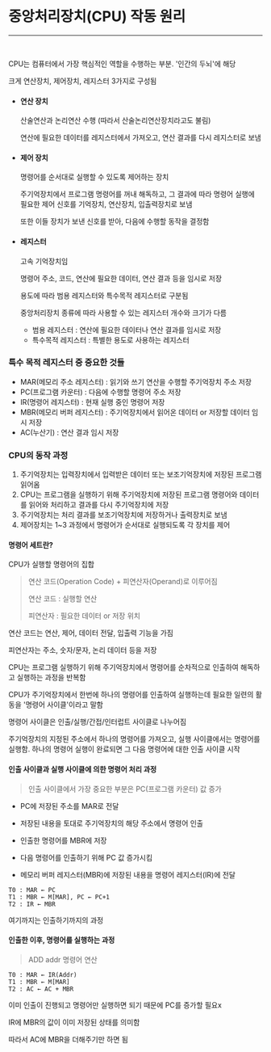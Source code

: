 # 중앙처리장치(CPU) 작동 원리

---

<br>

CPU는 컴퓨터에서 가장 핵심적인 역할을 수행하는 부분. '인간의 두뇌'에 해당

크게 연산장치, 제어장치, 레지스터 3가지로 구성됨



- #### 연산 장치

  산술연산과 논리연산 수행 (따라서 산술논리연산장치라고도 불림)
  
  연산에 필요한 데이터를 레지스터에서 가져오고, 연산 결과를 다시 레지스터로 보냄

- #### 제어 장치

  명령어를 순서대로 실행할 수 있도록 제어하는 장치
  
  주기억장치에서 프로그램 명령어를 꺼내 해독하고, 그 결과에 따라 명령어 실행에 필요한 제어 신호를 기억장치, 연산장치, 입출력장치로 보냄
  
  또한 이들 장치가 보낸 신호를 받아, 다음에 수행할 동작을 결정함

- #### 레지스터

  고속 기억장치임
  
  명령어 주소, 코드, 연산에 필요한 데이터, 연산 결과 등을 임시로 저장
  
  용도에 따라 범용 레지스터와 특수목적 레지스터로 구분됨
  
  중앙처리장치 종류에 따라 사용할 수 있는 레지스터 개수와 크기가 다름
  
  - 범용 레지스터 : 연산에 필요한 데이터나 연산 결과를 임시로 저장
  - 특수목적 레지스터 : 특별한 용도로 사용하는 레지스터



### 특수 목적 레지스터 중 중요한 것들

- MAR(메모리 주소 레지스터) : 읽기와 쓰기 연산을 수행할 주기억장치 주소 저장
- PC(프로그램 카운터) : 다음에 수행할 명령어 주소 저장
- IR(명령어 레지스터) : 현재 실행 중인 명령어 저장
- MBR(메모리 버퍼 레지스터) : 주기억장치에서 읽어온 데이터 or 저장할 데이터 임시 저장
- AC(누산기) : 연산 결과 임시 저장



### CPU의 동작 과정

1. 주기억장치는 입력장치에서 입력받은 데이터 또는 보조기억장치에 저장된 프로그램 읽어옴
2. CPU는 프로그램을 실행하기 위해 주기억장치에 저장된 프로그램 명령어와 데이터를 읽어와 처리하고 결과를 다시 주기억장치에 저장
3. 주기억장치는 처리 결과를 보조기억장치에 저장하거나 출력장치로 보냄
4. 제어장치는 1~3 과정에서 명령어가 순서대로 실행되도록 각 장치를 제어



#### 명령어 세트란?

CPU가 실행할 명령어의 집합

> 연산 코드(Operation Code) + 피연산자(Operand)로 이루어짐
>
> 연산 코드 : 실행할 연산
>
> 피연산자 : 필요한 데이터 or 저장 위치



연산 코드는 연산, 제어, 데이터 전달, 입출력 기능을 가짐

피연산자는 주소, 숫자/문자, 논리 데이터 등을 저장



CPU는 프로그램 실행하기 위해 주기억장치에서 명령어를 순차적으로 인출하여 해독하고 실행하는 과정을 반복함

CPU가 주기억장치에서 한번에 하나의 명령어를 인출하여 실행하는데 필요한 일련의 활동을 '명령어 사이클'이라고 말함

명령어 사이클은 인출/실행/간접/인터럽트 사이클로 나누어짐

주기억장치의 지정된 주소에서 하나의 명령어를 가져오고, 실행 사이클에서는 명령어를 실행함. 하나의 명령어 실행이 완료되면 그 다음 명령어에 대한 인출 사이클 시작



#### 인출 사이클과 실행 사이클에 의한 명령어 처리 과정

> 인출 사이클에서 가장 중요한 부분은 PC(프로그램 카운터) 값 증가

- PC에 저장된 주소를 MAR로 전달

- 저장된 내용을 토대로 주기억장치의 해당 주소에서 명령어 인출
- 인출한 명령어를 MBR에 저장
- 다음 명령어를 인출하기 위해 PC 값 증가시킴
- 메모리 버퍼 레지스터(MBR)에 저장된 내용을 명령어 레지스터(IR)에 전달

```
T0 : MAR ← PC
T1 : MBR ← M[MAR], PC ← PC+1
T2 : IR ← MBR
```

여기까지는 인출하기까지의 과정



#### 인출한 이후, 명령어를 실행하는 과정

> ADD addr 명령어 연산

```
T0 : MAR ← IR(Addr)
T1 : MBR ← M[MAR]
T2 : AC ← AC + MBR
```

이미 인출이 진행되고 명령어만 실행하면 되기 때문에 PC를 증가할 필요x

IR에 MBR의 값이 이미 저장된 상태를 의미함

따라서 AC에 MBR을 더해주기만 하면 됨

